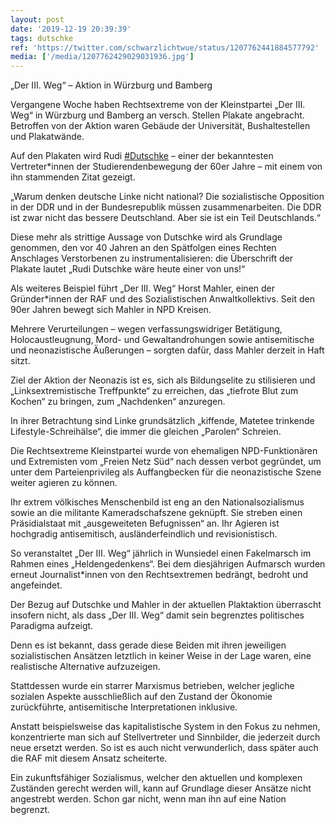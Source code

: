 ```yaml
---
layout: post
date: '2019-12-19 20:39:39'
tags: dutschke
ref: 'https://twitter.com/schwarzlichtwue/status/1207762441884577792'
media: ['/media/1207762429029031936.jpg']
---
```

„Der III. Weg“ – Aktion in Würzburg und Bamberg



Vergangene Woche haben Rechtsextreme von der Kleinstpartei „Der III. Weg“ in Würzburg und Bamberg an versch. Stellen Plakate angebracht. Betroffen von der Aktion waren Gebäude der Universität, Bushaltestellen und Plakatwände.

 

Auf den Plakaten wird Rudi [#Dutschke](/t/dutschke) – einer der bekanntesten Vertreter\*innen der Studierendenbewegung der 60er Jahre – mit einem von ihn stammenden Zitat gezeigt.

„Warum denken deutsche Linke nicht national? Die sozialistische Opposition in der DDR und in der Bundesrepublik müssen zusammenarbeiten. Die DDR ist zwar nicht das bessere Deutschland. Aber sie ist ein Teil Deutschlands.“

Diese mehr als strittige Aussage von Dutschke wird als Grundlage genommen, den vor 40 Jahren an den Spätfolgen eines Rechten Anschlages Verstorbenen zu instrumentalisieren: die  Überschrift der Plakate lautet „Rudi Dutschke wäre heute einer von uns!“

Als weiteres Beispiel führt „Der III. Weg“ Horst Mahler, einen der Gründer\*innen der RAF und des Sozialistischen Anwaltkollektivs. Seit den 90er Jahren bewegt sich Mahler in NPD Kreisen.

Mehrere Verurteilungen – wegen verfassungswidriger Betätigung, Holocaustleugnung, Mord- und Gewaltandrohungen sowie antisemitische und neonazistische Äußerungen – sorgten dafür, dass Mahler derzeit in Haft sitzt.

Ziel der Aktion der Neonazis ist es, sich als Bildungselite zu stilisieren und „Linksextremistische Treffpunkte“ zu erreichen, das „tiefrote Blut zum Kochen“ zu bringen, zum „Nachdenken“ anzuregen.

In ihrer Betrachtung sind Linke grundsätzlich „kiffende, Matetee trinkende Lifestyle-Schreihälse“, die immer die gleichen „Parolen“ Schreien.

Die Rechtsextreme Kleinstpartei wurde von ehemaligen NPD-Funktionären und Extremisten vom „Freien Netz Süd“ nach dessen verbot gegründet, um unter dem Parteienprivileg als Auffangbecken für die neonazistische Szene weiter agieren zu können.

Ihr extrem völkisches Menschenbild ist eng an den Nationalsozialismus sowie an die militante Kameradschafszene geknüpft. Sie streben einen Präsidialstaat mit „ausgeweiteten Befugnissen“ an. Ihr Agieren ist hochgradig antisemitisch, ausländerfeindlich und revisionistisch.

So veranstaltet „Der III. Weg“ jährlich in Wunsiedel einen Fakelmarsch im Rahmen eines „Heldengedenkens“. Bei dem diesjährigen Aufmarsch wurden erneut Journalist\*innen von den Rechtsextremen bedrängt, bedroht und angefeindet.

Der Bezug auf Dutschke und Mahler in der aktuellen Plaktaktion überrascht insofern nicht, als dass „Der III. Weg“ damit sein begrenztes politisches Paradigma aufzeigt.

Denn es ist bekannt, dass gerade diese Beiden mit ihren jeweiligen sozialistischen Ansätzen letztlich in keiner Weise in der Lage waren, eine realistische Alternative aufzuzeigen.

Stattdessen wurde ein starrer Marxismus betrieben, welcher jegliche sozialen Aspekte ausschließlich auf den Zustand der Ökonomie zurückführte, antisemitische Interpretationen inklusive.

Anstatt beispielsweise das kapitalistische System in den Fokus zu nehmen, konzentrierte man sich auf Stellvertreter und Sinnbilder, die jederzeit durch neue ersetzt werden. So ist es auch nicht verwunderlich, dass später auch die RAF mit diesem Ansatz scheiterte.

Ein zukunftsfähiger Sozialismus, welcher den aktuellen und komplexen Zuständen gerecht werden will, kann auf Grundlage dieser Ansätze nicht angestrebt werden. Schon gar nicht, wenn man ihn auf eine Nation begrenzt.

